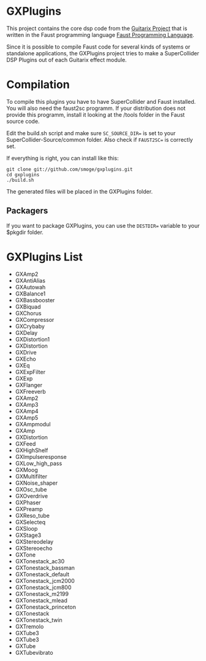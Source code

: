 GXPlugins
==========

This project contains the core dsp code from the [Guitarix Project](http://guitarix.sourceforge.net/) that is written in the Faust programming language [Faust Programming Language](http://faust.grame.fr/). 

Since it is possible to compile Faust code for several kinds of systems or standalone applications, the GXPlugins project tries to make a SuperCollider DSP Plugins out of each Guitarix effect module.

Compilation
===========

To compile this plugins you have to have SuperCollider and Faust installed. You will also need the faust2sc programm. If your distribution does not provide this programm, install it looking at the /tools folder in the Faust source code.

Edit the build.sh script and make sure `SC_SOURCE_DIR=` is set to your SuperCollider-Source/common folder. Also check if `FAUST2SC=` is correctly set.

If everything is right, you can install like this:

    git clone git://github.com/smoge/gxplugins.git
    cd gxplugins
    ./build.sh


The generated files will be placed in the GXPlugins folder. 


Packagers
---------

If you want to package GXPlugins, you can use the `DESTDIR=` variable to your $pkgdir folder. 
    

GXPlugins List
==============

+ GXAmp2
+ GXAntiAlias
+ GXAutowah
+ GXBalance1
+ GXBassbooster
+ GXBiquad
+ GXChorus
+ GXCompressor
+ GXCrybaby
+ GXDelay
+ GXDistortion1
+ GXDistortion
+ GXDrive
+ GXEcho
+ GXEq
+ GXExpFilter
+ GXExp
+ GXFlanger
+ GXFreeverb
+ GXAmp2
+ GXAmp3
+ GXAmp4
+ GXAmp5
+ GXAmpmodul
+ GXAmp
+ GXDistortion
+ GXFeed
+ GXHighShelf
+ GXImpulseresponse
+ GXLow_high_pass
+ GXMoog
+ GXMultifilter
+ GXNoise_shaper
+ GXOsc_tube
+ GXOverdrive
+ GXPhaser
+ GXPreamp
+ GXReso_tube
+ GXSelecteq
+ GXSloop
+ GXStage3
+ GXStereodelay
+ GXStereoecho
+ GXTone
+ GXTonestack_ac30
+ GXTonestack_bassman
+ GXTonestack_default
+ GXTonestack_jcm2000
+ GXTonestack_jcm800
+ GXTonestack_m2199
+ GXTonestack_mlead
+ GXTonestack_princeton
+ GXTonestack
+ GXTonestack_twin
+ GXTremolo
+ GXTube3
+ GXTube3
+ GXTube
+ GXTubevibrato
